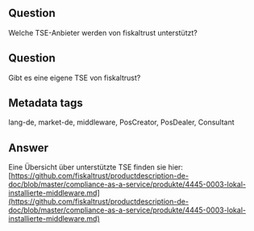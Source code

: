 ## Question

Welche TSE-Anbieter werden von fiskaltrust unterstützt?

## Question

Gibt es eine eigene TSE von fiskaltrust?

## Metadata tags

lang-de, market-de, middleware, PosCreator, PosDealer, Consultant

## Answer

Eine Übersicht über unterstützte TSE finden sie hier: [https://github.com/fiskaltrust/productdescription-de-doc/blob/master/compliance-as-a-service/produkte/4445-0003-lokal-installierte-middleware.md](https://github.com/fiskaltrust/productdescription-de-doc/blob/master/compliance-as-a-service/produkte/4445-0003-lokal-installierte-middleware.md)

